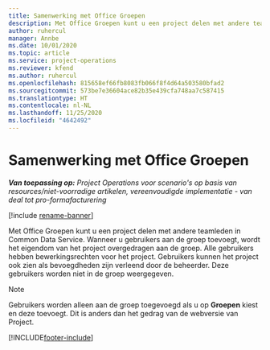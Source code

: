 ```yaml
---
title: Samenwerking met Office Groepen
description: Met Office Groepen kunt u een project delen met andere teamleden binnen Common Data Service.
author: ruhercul
manager: Annbe
ms.date: 10/01/2020
ms.topic: article
ms.service: project-operations
ms.reviewer: kfend
ms.author: ruhercul
ms.openlocfilehash: 815658ef66fb8083fb066f8f4d64a503580bfad2
ms.sourcegitcommit: 573be7e36604ace82b35e439cfa748aa7c587415
ms.translationtype: HT
ms.contentlocale: nl-NL
ms.lasthandoff: 11/25/2020
ms.locfileid: "4642492"
---
```

# <a name="collaboration-with-office-groups"></a>Samenwerking met Office Groepen

_**Van toepassing op:** Project Operations voor scenario's op basis van resources/niet-voorradige artikelen, vereenvoudigde implementatie - van deal tot pro-formafacturering_

[!include [rename-banner](~/includes/cc-data-platform-banner.md)]

Met Office Groepen kunt u een project delen met andere teamleden in Common Data Service. Wanneer u gebruikers aan de groep toevoegt, wordt het eigendom van het project overgedragen aan de groep. Alle gebruikers hebben bewerkingsrechten voor het project. Gebruikers kunnen het project ook zien als bevoegdheden zijn verleend door de beheerder. Deze gebruikers worden niet in de groep weergegeven.

> [!NOTE] 
> Gebruikers worden alleen aan de groep toegevoegd als u op **Groepen** kiest en deze toevoegt. Dit is anders dan het gedrag van de webversie van Project. 



[!INCLUDE[footer-include](../includes/footer-banner.md)]